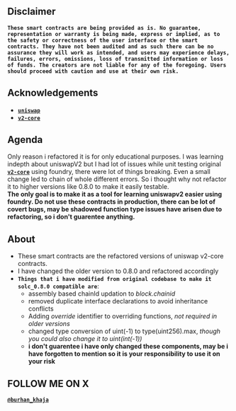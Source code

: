 ## Disclaimer
**`These smart contracts are being provided as is. No guarantee, representation or warranty is being made, express or implied, as to the safety or correctness of the user interface or the smart contracts. They have not been audited and as such there can be no assurance they will work as intended, and users may experience delays, failures, errors, omissions, loss of transmitted information or loss of funds. The creators are not liable for any of the foregoing. Users should proceed with caution and use at their own risk.`**

## Acknowledgements
- [**`uniswap`**](https://github.com/Uniswap) 
- [**`v2-core`**](https://github.com/Uniswap/v2-core/tree/master/contracts)

## Agenda
Only reason i refactored it is for only educational purposes. I was learning indepth about uniswapV2 but I had lot of issues while unit testing original [**`v2-core`**](https://github.com/Uniswap/v2-core/tree/master/contracts) using foundry, there were lot of things breaking. Even a small change led to chain of whole different errors.
So i thought why not refactor it to higher versions like 0.8.0 to make it easily testable. <br>
**The only goal is to make it as a tool for learning uniswapv2 easier using foundry. Do not use these contracts in production, there can be lot of covert bugs, may be shadowed function type issues have arisen due to refactoring, so i don't guarentee anything.**

## About

- These smart contracts are the refactored versions of uniswap v2-core contracts.
- I have changed the older version to 0.8.0 and refactored accordingly
- **`Things that i have modified from original codebase to make it solc_0.8.0 compatible are`**:
  - assembly based chainId updation to *block.chainid*
  - removed duplicate interface declarations to avoid inheritance conflicts
  - Adding *override* identifier to overriding functions, *not required in older versions*
  - changed type conversion of uint(-1) to type(uint256).max, *though you could also change it to uint(int(-1))*
  - **i don't guarentee i have only changed these components, may be i have forgotten to mention so it is your responsibility to use it on your risk**

## FOLLOW ME ON X
[**`@burhan_khaja`**](https://twitter.com/burhan_khaja)


